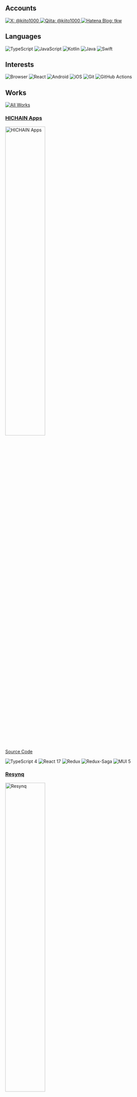<section>
	<h2>Accounts</h2>
	<p>
		<a href="https://twitter.com/kiito1000">
			<img alt="X: @kiito1000"
				src="https://img.shields.io/static/v1?style=for-the-badge&message=X&color=000000&logo=X&logoColor=FFFFFF&label=">
		</a>
		<a href="https://qiita.com/kiito1000">
			<img alt="Qiita: @kiito1000"
				src="https://img.shields.io/static/v1?style=for-the-badge&message=Qiita&color=55C500&logo=Qiita&logoColor=FFFFFF&label=">
		</a>
		<a href="https://tkw.hateblo.jp">
			<img alt="Hatena Blog: tkw"
				src="https://img.shields.io/static/v1?style=for-the-badge&message=Blog&color=00A4DE&logo=Hatena+Bookmark&logoColor=FFFFFF&label=">
		</a>
	</p>
</section>

<section>
	<h2>Languages</h2>
	<p>
		<img alt="TypeScript"
			src="https://img.shields.io/static/v1?style=for-the-badge&message=TypeScript&color=3178C6&logo=TypeScript&logoColor=FFFFFF&label=">
		<img alt="JavaScript"
			src="https://img.shields.io/static/v1?style=for-the-badge&message=JavaScript&color=222222&logo=JavaScript&logoColor=F7DF1E&label=">
		<img alt="Kotlin"
			src="https://img.shields.io/static/v1?style=for-the-badge&message=Kotlin&color=FFFFFF&logo=Kotlin&logoColor=7F52FF&label=">
		<img alt="Java" src="https://img.shields.io/static/v1?style=for-the-badge&message=Java&color=ED8B00&label=">
		<img alt="Swift"
			src="https://img.shields.io/static/v1?style=for-the-badge&message=Swift&color=FFFFFF&logo=Swift&logoColor=F05138&label=">
	</p>
</section>

<section>
	<h2>Interests</h2>
	<p>
		<img alt="Browser"
			src="https://img.shields.io/static/v1?style=for-the-badge&message=Browser&color=4285F4&logo=Google+Chrome&logoColor=FFFFFF&label=">
		<img alt="React"
			src="https://img.shields.io/static/v1?style=for-the-badge&message=React&color=222222&logo=React&logoColor=61DAFB&label=">
		<img alt="Android"
			src="https://img.shields.io/static/v1?style=for-the-badge&message=Android&color=FFFFFF&logo=Android&logoColor=3DDC84&label=">
		<img alt="iOS"
			src="https://img.shields.io/static/v1?style=for-the-badge&message=iOS&color=000000&logo=iOS&logoColor=FFFFFF&label=">
		<img alt="Git"
			src="https://img.shields.io/static/v1?style=for-the-badge&message=Git&color=FFFFFF&logo=Git&logoColor=F05032&label=">
		<img alt="GitHub Actions"
			src="https://img.shields.io/static/v1?style=for-the-badge&message=GitHub+Actions&color=FFFFFF&logo=GitHub+Actions&logoColor=2088FF&label=">
	</p>
</section>

<section>
	<h2>Works</h2>
	<p>
		<a href="https://kiito.me/works/">
			<img alt="All Works"
				src="https://img.shields.io/static/v1?style=for-the-badge&message=All+Works&color=1A222C&logoColor=FFFFFF&label=">
		</a>
	</p>
	<h3><a href="https://apps.hichain.jp/">HICHAIN Apps</a></h3>
	<p>
		<a href="https://apps.hichain.jp/">
			<img width="50%" src="https://apps.hichain.jp/og_image.png" alt="HICHAIN Apps" />
		</a>
	</p>
	<p>
		<a href="https://github.com/hichain/web_apps">
			Source Code
		</a>
	</p>
	<p>
		<img alt="TypeScript 4"
			src="https://img.shields.io/static/v1?style=for-the-badge&message=TypeScript+4&color=3178C6&logo=TypeScript&logoColor=FFFFFF&label=">
		<img alt="React 17"
			src="https://img.shields.io/static/v1?style=for-the-badge&message=React+17&color=222222&logo=React&logoColor=61DAFB&label=">
		<img alt="Redux"
			src="https://img.shields.io/static/v1?style=for-the-badge&message=Redux&color=764ABC&logo=Redux&label=">
		<img alt="Redux-Saga"
			src="https://img.shields.io/static/v1?style=for-the-badge&message=Redux-Saga&color=86d46b&logo=Redux-Saga&logoColor=222222&label=">
		<img alt="MUI 5"
			src="https://img.shields.io/static/v1?style=for-the-badge&message=MUI+5&color=FFFFFF&logo=MUI&logoColor=007FFF&label=">
	</p>
	<h3><a href="https://resynq.app/">Resynq</a></h3>
	<p>
		<a href="https://resynq.app/">
			<img width="50%" src="https://resynq.app/og_image.png" alt="Resynq" />
		</a>
	</p>
	<p>
		The repository is private.
	</p>
	<p>
		<img alt="TypeScript 5"
			src="https://img.shields.io/static/v1?style=for-the-badge&message=TypeScript+5&color=3178C6&logo=TypeScript&logoColor=FFFFFF&label=">
		<img alt="React 18"
			src="https://img.shields.io/static/v1?style=for-the-badge&message=React+18&color=222222&logo=React&logoColor=61DAFB&label=">
		<img alt="Redux"
			src="https://img.shields.io/static/v1?style=for-the-badge&message=Redux&color=764ABC&logo=Redux&label=">
		<img alt="Redux-Saga"
			src="https://img.shields.io/static/v1?style=for-the-badge&message=Redux-Saga&color=86d46b&logo=Redux-Saga&logoColor=222222&label=">
		<img alt="MUI 5"
			src="https://img.shields.io/static/v1?style=for-the-badge&message=MUI+5&color=FFFFFF&logo=MUI&logoColor=007FFF&label=">
		<img alt="React Hook Form"
			src="https://img.shields.io/static/v1?style=for-the-badge&message=React+Hook+Form&color=222222&logo=React+Hook+Form&logoColor=EC5990&label=">
	</p>
</section>
